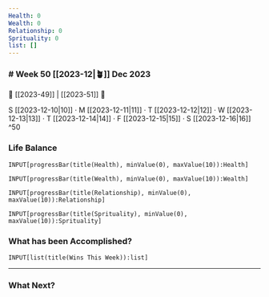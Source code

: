 ```yaml
---
Health: 0
Wealth: 0
Relationship: 0
Sprituality: 0
list: []
---
```

### # Week 50 [[2023-12|🪴]] Dec 2023

🌲 [[2023-49]] | [[2023-51]] 🌲


S [[2023-12-10|10]] · M [[2023-12-11|11]] · T [[2023-12-12|12]] · W [[2023-12-13|13]] · T [[2023-12-14|14]] · F [[2023-12-15|15]] · S [[2023-12-16|16]] ^50

### Life Balance

```meta-bind
INPUT[progressBar(title(Health), minValue(0), maxValue(10)):Health]
```
```meta-bind
INPUT[progressBar(title(Wealth), minValue(0), maxValue(10)):Wealth]
```
```meta-bind
INPUT[progressBar(title(Relationship), minValue(0), maxValue(10)):Relationship]
```
```meta-bind
INPUT[progressBar(title(Sprituality), minValue(0), maxValue(10)):Sprituality]
```

### What has been Accomplished?

```meta-bind
INPUT[list(title(Wins This Week)):list]
```

---
### What Next?
